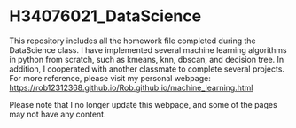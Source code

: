 # H34076021_DataScience
This repository includes all the homework file completed during the DataScience class. I have implemented several machine learning algorithms in python from scratch, such as kmeans, knn, dbscan, and decision tree. In addition, I cooperated with another classmate to complete several projects. For more reference, please visit my personal webpage: https://rob12312368.github.io/Rob.github.io/machine_learning.html

Please note that I no longer update this webpage, and some of the pages may not have any content.

